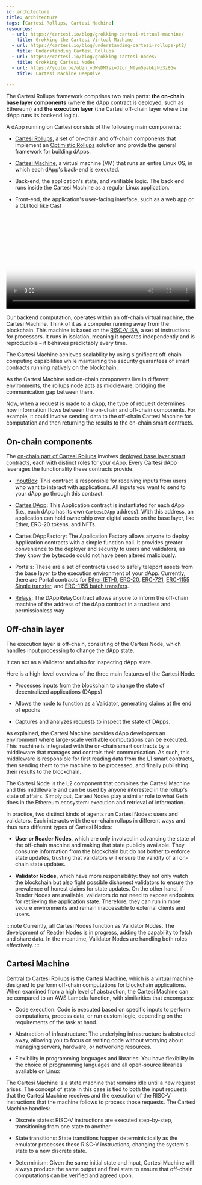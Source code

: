```yaml
---
id: architecture
title: Architecture
tags: [Cartesi Rollups, Cartesi Machine]
resources:
  - url: https://cartesi.io/blog/grokking-cartesi-virtual-machine/
    title: Grokking the Cartesi Virtual Machine
  - url: https://cartesi.io/blog/understanding-cartesi-rollups-pt2/
    title: Understanding Cartesi Rollups
  - url: https://cartesi.io/blog/grokking-cartesi-nodes/
    title: Grokking Cartesi Nodes
  - url: https://youtu.be/uUzn_vdWyDM?si=J2or_Nfym5pabkjNz3z8Gw
    title: Cartesi Machine DeepDive
    
---
```


The Cartesi Rollups framework comprises two main parts: **the on-chain base layer components** (where the dApp contract is deployed, such as Ethereum) and **the execution layer** (the Cartesi off-chain layer where the dApp runs its backend logic).

A dApp running on Cartesi consists of the following main components:

- [Cartesi Rollups](/cartesi-rollups/core-concepts/optimistic-rollups/#cartesi-rollups), a set of on-chain and off-chain components that implement an [Optimistic Rollups](/cartesi-rollups/core-concepts/optimistic-rollups) solution and provide the general framework for building dApps.

- [Cartesi Machine](https://docs.cartesi.io/cartesi-machine/), a virtual machine (VM) that runs an entire Linux OS, in which each dApp's back-end is executed.

- Back-end, the application's state, and verifiable logic. The back end runs inside the Cartesi Machine as a regular Linux application.

- Front-end, the application's user-facing interface, such as a web app or a CLI tool like Cast

<video width="100%" controls poster="/img/architecture_dapp.png">
    <source src="/videos/HLA_video.mp4" type="video/mp4" />
    Your browser does not support the video tag.
</video>

Our backend computation, operates within an off-chain virtual machine, the Cartesi Machine. Think of it as a computer running away from the blockchain. This machine is based on the [RISC-V ISA](https://riscv.org/), a set of instructions for processors. It runs in isolation, meaning it operates independently and is reproducible – it behaves predictably every time.

The Cartesi Machine achieves scalability by using significant off-chain computing capabilities while maintaining the security guarantees of smart contracts running natively on the blockchain.

As the Cartesi Machine and on-chain components live in different environments, the rollups node acts as middleware, bridging the communication gap between them.

Now, when a request is made to a dApp, the type of request determines how information flows between the on-chain and off-chain components. For example, it could involve sending data to the off-chain Cartesi Machine for computation and then returning the results to the on-chain smart contracts.

## On-chain components

The [on-chain part of Cartesi Rollups](https://github.com/cartesi/rollups-contracts/tree/9436c7a922f459e80b92d9173a95ba82d60ff371) involves [deployed base layer smart contracts](/cartesi-rollups/api/json-rpc/), each with distinct roles for your dApp. Every Cartesi dApp leverages the functionality these contracts provide.

- [InputBox](/cartesi-rollups/api/json-rpc/sol-input/): This contract is responsible for receiving inputs from users who want to interact with applications. All inputs you want to send to your dApp go through this contract.

- [CartesiDApp](http://localhost:3000/cartesi-rollups/api/json-rpc/sol-output/): This Application contract is instantiated for each dApp (i.e., each dApp has its own `CartesiDApp` address). With this address, an application can hold ownership over digital assets on the base layer, like Ether, ERC-20 tokens, and NFTs.

- CartesiDAppFactory: The Application Factory allows anyone to deploy Application contracts with a simple function call. It provides greater convenience to the deployer and security to users and validators, as they know the bytecode could not have been altered maliciously.

- Portals: These are a set of contracts used to safely teleport assets from the base layer to the execution environment of your dApp. Currently, there are Portal contracts for [Ether (ETH)](/cartesi-rollups/api/json-rpc/portals/EtherPortal/), [ERC-20](/cartesi-rollups/api/json-rpc/portals/ERC20Portal/), [ERC-721](/cartesi-rollups/api/json-rpc/portals/ERC721Portal/), [ERC-1155 Single transfer](/cartesi-rollups/api/json-rpc/portals/ERC1155SinglePortal/), and [ERC-1155 batch transfers](/cartesi-rollups/api/json-rpc/portals/ERC1155BatchPortal/).

- [Relays](/cartesi-rollups/api/json-rpc/relays/DAppAddressRelay/): The DAppRelayContract allows anyone to inform the off-chain machine of the address of the dApp contract in a trustless and permissionless way

## Off-chain layer

The execution layer is off-chain, consisting of the Cartesi Node, which handles input processing to change the dApp state.

It can act as a Validator and also for inspecting dApp state.

Here is a high-level overview of the three main features of the Cartesi Node.

- Processes inputs from the blockchain to change the state of decentralized applications (DApps)

- Allows the node to function as a Validator, generating claims at the end of epochs

- Captures and analyzes requests to inspect the state of DApps.

As explained, the Cartesi Machine provides dApp developers an environment where large-scale verifiable computations can be executed. This machine is integrated with the on-chain smart contracts by a middleware that manages and controls their communication. As such, this middleware is responsible for first reading data from the L1 smart contracts, then sending them to the machine to be processed, and finally publishing their results to the blockchain.

The Cartesi Node is the L2 component that combines the Cartesi Machine and this middleware and can be used by anyone interested in the rollup's state of affairs. Simply put, Cartesi Nodes play a similar role to what Geth does in the Ethereum ecosystem: execution and retrieval of information.

In practice, two distinct kinds of agents run Cartesi Nodes: users and validators. Each interacts with the on-chain rollups in different ways and thus runs different types of Cartesi Nodes:

- **User or Reader Nodes**, which are only involved in advancing the state of the off-chain machine and making that state publicly available. They consume information from the blockchain but do not bother to enforce state updates, trusting that validators will ensure the validity of all on-chain state updates.

- **Validator Nodes**, which have more responsibility: they not only watch the blockchain but also fight possible dishonest validators to ensure the prevalence of honest claims for state updates. On the other hand, if Reader Nodes are available, validators do not need to expose endpoints for retrieving the application state. Therefore, they can run in more secure environments and remain inaccessible to external clients and users.

:::note
Currently, all Cartesi Nodes function as Validator Nodes. The development of Reader Nodes is in progress, adding the capability to fetch and share data. In the meantime, Validator Nodes are handling both roles effectively.
:::

## Cartesi Machine
Central to Cartesi Rollups is the Cartesi Machine, which is a virtual machine designed to perform off-chain computations for blockchain applications. When examined from a high level of abstraction, the Cartesi Machine can be compared to an AWS Lambda function, with similarities that encompass:

- Code execution: Code is executed based on specific inputs to perform computations, process data, or run custom logic, depending on the requirements of the task at hand.

- Abstraction of infrastructure: The underlying infrastructure is abstracted away, allowing you to focus on writing code without worrying about managing servers, hardware, or networking resources.

- Flexibility in programming languages and libraries: You have flexibility in the choice of programming languages and all open-source libraries available on Linux


The Cartesi Machine is a state machine that remains idle until a new request arises. The concept of state in this case is tied to both the input requests that the Cartesi Machine receives and the execution of the RISC-V instructions that the machine follows to process those requests. The Cartesi Machine handles:

- Discrete states: RISC-V instructions are executed step-by-step, transitioning from one state to another.

- State transitions: State transitions happen deterministically as the emulator processes these RISC-V instructions, changing the system's state to a new discrete state.

- Determinism: Given the same initial state and input, Cartesi Machine will always produce the same output and final state to ensure that off-chain computations can be verified and agreed upon.

